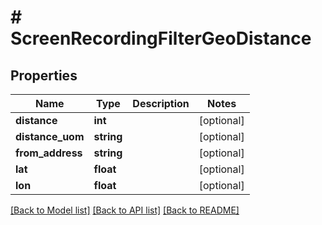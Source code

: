 # # ScreenRecordingFilterGeoDistance

## Properties

Name | Type | Description | Notes
------------ | ------------- | ------------- | -------------
**distance** | **int** |  | [optional]
**distance_uom** | **string** |  | [optional]
**from_address** | **string** |  | [optional]
**lat** | **float** |  | [optional]
**lon** | **float** |  | [optional]

[[Back to Model list]](../../README.md#models) [[Back to API list]](../../README.md#endpoints) [[Back to README]](../../README.md)

